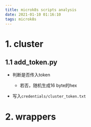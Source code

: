 ```yaml
---
title: microk8s scripts analysis
date: 2021-01-10 01:16:10
tags: microk8s
---
```


# 1. cluster

## 1.1 add_token.py

- 判断是否传入token
  
  - 若否，随机生成16 byte的hex

- 写入`credentials/cluster_token.txt`

# 2. wrappers
